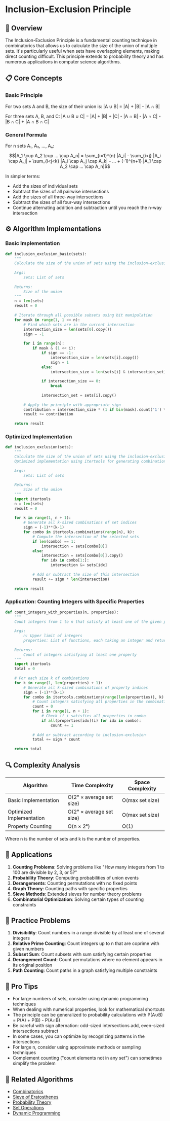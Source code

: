 # Inclusion-Exclusion Principle

## 🎯 Overview

The Inclusion-Exclusion Principle is a fundamental counting technique in combinatorics that allows us to calculate the size of the union of multiple sets. It's particularly useful when sets have overlapping elements, making direct counting difficult. This principle extends to probability theory and has numerous applications in computer science algorithms.

## 📋 Core Concepts

### Basic Principle

For two sets A and B, the size of their union is:
|A ∪ B| = |A| + |B| - |A ∩ B|

For three sets A, B, and C:
|A ∪ B ∪ C| = |A| + |B| + |C| - |A ∩ B| - |A ∩ C| - |B ∩ C| + |A ∩ B ∩ C|

### General Formula

For n sets A₁, A₂, ..., Aₙ:

$$|A_1 \cup A_2 \cup ... \cup A_n| = \sum_{i=1}^{n} |A_i| - \sum_{i<j} |A_i \cap A_j| + \sum_{i<j<k} |A_i \cap A_j \cap A_k| - ... + (-1)^{n+1} |A_1 \cap A_2 \cap ... \cap A_n|$$

In simpler terms:
- Add the sizes of individual sets
- Subtract the sizes of all pairwise intersections
- Add the sizes of all three-way intersections
- Subtract the sizes of all four-way intersections
- Continue alternating addition and subtraction until you reach the n-way intersection

## ⚙️ Algorithm Implementations

### Basic Implementation

```python
def inclusion_exclusion_basic(sets):
    """
    Calculate the size of the union of sets using the inclusion-exclusion principle.
    
    Args:
        sets: List of sets
        
    Returns:
        Size of the union
    """
    n = len(sets)
    result = 0
    
    # Iterate through all possible subsets using bit manipulation
    for mask in range(1, 1 << n):
        # Find which sets are in the current intersection
        intersection_size = len(sets[0].copy())
        sign = -1
        
        for i in range(n):
            if mask & (1 << i):
                if sign == -1:
                    intersection_size = len(sets[i].copy())
                    sign = 1
                else:
                    intersection_size = len(sets[i] & intersection_set)
                
                if intersection_size == 0:
                    break
                
                intersection_set = sets[i].copy()
        
        # Apply the principle with appropriate sign
        contribution = intersection_size * (1 if bin(mask).count('1') % 2 == 1 else -1)
        result += contribution
    
    return result
```

### Optimized Implementation

```python
def inclusion_exclusion(sets):
    """
    Calculate the size of the union of sets using the inclusion-exclusion principle.
    Optimized implementation using itertools for generating combinations.
    
    Args:
        sets: List of sets
        
    Returns:
        Size of the union
    """
    import itertools
    n = len(sets)
    result = 0
    
    for k in range(1, n + 1):
        # Generate all k-sized combinations of set indices
        sign = (-1)**(k-1)
        for combo in itertools.combinations(range(n), k):
            # Compute the intersection of the selected sets
            if len(combo) == 1:
                intersection = sets[combo[0]]
            else:
                intersection = sets[combo[0]].copy()
                for idx in combo[1:]:
                    intersection &= sets[idx]
            
            # Add or subtract the size of this intersection
            result += sign * len(intersection)
    
    return result
```

### Application: Counting Integers with Specific Properties

```python
def count_integers_with_properties(n, properties):
    """
    Count integers from 1 to n that satisfy at least one of the given properties.
    
    Args:
        n: Upper limit of integers
        properties: List of functions, each taking an integer and returning True if it has a specific property
        
    Returns:
        Count of integers satisfying at least one property
    """
    import itertools
    total = 0
    
    # For each size k of combinations
    for k in range(1, len(properties) + 1):
        # Generate all k-sized combinations of property indices
        sign = (-1)**(k-1)
        for combo in itertools.combinations(range(len(properties)), k):
            # Count integers satisfying all properties in the combination
            count = 0
            for i in range(1, n + 1):
                # Check if i satisfies all properties in combo
                if all(properties[idx](i) for idx in combo):
                    count += 1
            
            # Add or subtract according to inclusion-exclusion
            total += sign * count
    
    return total
```

## 🔍 Complexity Analysis

| Algorithm | Time Complexity | Space Complexity |
|-----------|----------------|-----------------|
| Basic Implementation | O(2ⁿ × average set size) | O(max set size) |
| Optimized Implementation | O(2ⁿ × average set size) | O(max set size) |
| Property Counting | O(n × 2ᵏ) | O(1) |

Where n is the number of sets and k is the number of properties.

## 🧩 Applications

1. **Counting Problems**: Solving problems like "How many integers from 1 to 100 are divisible by 2, 3, or 5?"
2. **Probability Theory**: Computing probabilities of union events
3. **Derangements**: Counting permutations with no fixed points
4. **Graph Theory**: Counting paths with specific properties
5. **Sieve Methods**: Extended sieves for number theory problems
6. **Combinatorial Optimization**: Solving certain types of counting constraints

## 📝 Practice Problems

1. **Divisibility**: Count numbers in a range divisible by at least one of several integers
2. **Relative Prime Counting**: Count integers up to n that are coprime with given numbers
3. **Subset Sum**: Count subsets with sum satisfying certain properties
4. **Derangement Count**: Count permutations where no element appears in its original position
5. **Path Counting**: Count paths in a graph satisfying multiple constraints

## 🌟 Pro Tips

- For large numbers of sets, consider using dynamic programming techniques
- When dealing with numerical properties, look for mathematical shortcuts
- The principle can be generalized to probability calculations with P(A∪B) = P(A) + P(B) - P(A∩B)
- Be careful with sign alternation: odd-sized intersections add, even-sized intersections subtract
- In some cases, you can optimize by recognizing patterns in the intersections
- For large n, consider using approximate methods or sampling techniques
- Complement counting ("count elements not in any set") can sometimes simplify the problem

## 🔗 Related Algorithms

- [Combinatorics](combinatorics.md)
- [Sieve of Eratosthenes](prime-numbers.md#sieve-of-eratosthenes)
- [Probability Theory](basic-probability.md)
- [Set Operations](../data-structures/sets/fundamentals.md)
- [Dynamic Programming](../dp/fundamentals.md)
